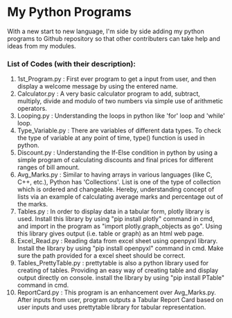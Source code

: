 # **My Python Programs**
With a new start to new language, I'm side by side adding my python programs to Github repository so that other contributers can take help and ideas from my modules.

### List of **Codes** (with their description):
1. 1st_Program.py : First ever program to get a input from user, and then display a welcome message by using the entered name.
2. Calculator.py : A very basic calculator program to add, subtract, multiply, divide and modulo of two numbers via simple use of arithmetic operators.
3. Looping.py : Understanding the loops in python like 'for' loop and 'while' loop. 
4. Type_Variable.py : There are variables of different data types. To check the type of variable at any point of time, type() function is used in python.  
5. Discount.py : Understanding the If-Else condition in python by using a simple program of calculating discounts and final prices for different ranges of bill amount.
6. Avg_Marks.py : Similar to having arrays in various languages (like C, C++, etc.), Python has 'Collections'. List is one of the type of collection which is ordered and changeable. Hereby, understanding concept of lists via an example of calculating average marks and percentage out of the marks.
7. Tables.py : In order to display data in a tabular form, plotly library is used. Install this library by using  "pip install plotly" command in cmd, and import in the program as "import plotly.graph_objects as go". Using this library gives output (i.e. table or graph) as an html web page.
8. Excel_Read.py : Reading data from excel sheet using openpyxl library. Install the library by using "pip install openpyxl" command in cmd. Make sure the path provided for a excel sheet should be correct.
9. Tables_PrettyTable.py : prettytable is also a python library used for creating of tables. Providing an easy way of creating table and display output directly on console. install the library by using "pip install PTable" command in cmd.
10. ReportCard.py : This program is an enhancement over Avg_Marks.py. After inputs from user, program outputs a Tabular Report Card based on user inputs and uses prettytable library for tabular representation.